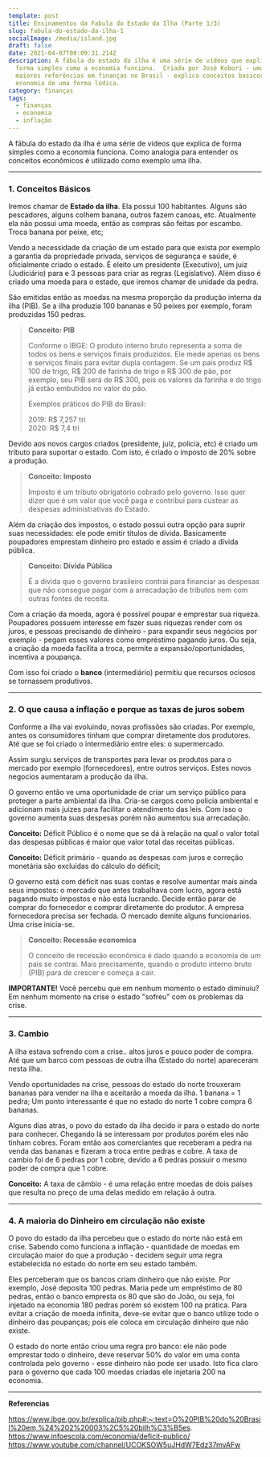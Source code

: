 ```yaml
---
template: post
title: Ensinamentos da Fabula do Estado da Ilha (Parte 1/3)
slug: fabula-do-estado-da-ilha-1
socialImage: /media/island.jpg
draft: false
date: 2021-04-07T00:09:31.214Z
description: A fábula do estado da ilha é uma série de vídeos que explica de
  forma simples como a economia funciona.  Criada por José Kobori - uma das
  maiores referências em finanças no Brasil - explica conceitos basicos da
  economia de uma forma lúdica.
category: finanças
tags:
  - finanças
  - economia
  - inflação
---
```

A fábula do estado da ilha é uma série de vídeos que explica de forma simples como a economia funciona. Como analogia para entender os conceitos econômicos é utilizado como exemplo uma ilha.

- - -

### 1. Conceitos Básicos

Iremos chamar de **Estado da ilha**. Ela possui 100 habitantes. Alguns são pescadores, alguns colhem banana, outros fazem canoas, etc. Atualmente ela não possui uma moeda, então as compras são feitas por escambo. Troca banana por peixe, etc;

Vendo a necessidade da criação de um estado para que exista por exemplo a  garantia da propriedade privada, serviços de segurança e saúde, é oficialmente criado o estado. É eleito um presidente (Executivo), um juiz (Judiciário) para e 3 pessoas para criar as regras (Legislativo). Além disso é criado uma moeda para o estado, que iremos chamar de unidade da pedra.

São emitidas então as moedas na mesma proporção da produção interna da ilha (PIB). Se a ilha produzia 100 bananas e 50 peixes por exemplo, foram produzidas 150 pedras.

> **Conceito: PIB**
>
> Conforme o IBGE: O produto interno bruto representa a soma de todos os bens e serviços finais produzidos. Ele mede apenas os bens e serviços finais para evitar dupla contagem. Se um país produz R$ 100 de trigo, R$ 200 de farinha de trigo e R$ 300 de pão, por exemplo, seu PIB será de R$ 300, pois os valores da farinha e do trigo já estão embutidos no valor do pão.
>
> Exemplos práticos do PIB do Brasil:
>
> 2019: R$ 7,257 tri\
> 2020: R$ 7,4 tri

Devido aos novos cargos criados (presidente, juiz, policia, etc) é criado um tributo para suportar o estado. Com isto, é criado o imposto de 20% sobre a produção.

> **Conceito: Imposto**
>
> Imposto é um tributo obrigatório cobrado pelo governo. Isso quer dizer que é um valor que você paga e contribui para custear as despesas administrativas do Estado.

Além da criação dos impostos, o estado possui outra opção para suprir suas necessidades: ele pode emitir títulos de dívida. Basicamente poupadores emprestam dinheiro pro estado e assim é criado a dívida pública.

> **Conceito: Dívida Pública**
>
> É a dívida que o governo brasileiro contrai para financiar as despesas que não consegue pagar com a arrecadação de tributos nem com outras fontes de receita.

Com a criação da moeda, agora é possível poupar e emprestar sua riqueza. Poupadores possuem interesse em fazer suas riquezas render com os juros, e pessoas precisando de dinheiro - para expandir seus negócios por exemplo - pegam esses valores como empréstimo pagando juros. Ou seja, a criação da moeda facilita a troca, permite a expansão/oportunidades, incentiva a poupança. 

Com isso foi criado o **banco** (intermediário) permitiu que recursos ociosos se tornassem produtivos.

- - -

### 2. O que causa a inflação e porque as taxas de juros sobem

Conforme a ilha vai evoluindo, novas profissões são criadas. Por exemplo, antes os consumidores tinham que comprar diretamente dos produtores. Até que se foi criado o intermediário entre eles: o supermercado.

Assim surgiu serviços de transportes para levar os produtos para o mercado por exemplo (fornecedores), entre outros serviços. Estes novos negocios aumentaram a produção da ilha.

O governo então ve uma oportunidade de criar um serviço público para proteger a parte ambiental da ilha. Cria-se cargos como policia ambiental e adicionam mais juizes para facilitar o atendimento das leis. Com isso o governo aumenta suas despesas porém não aumentou sua arrecadação.

**Conceito:** Déficit Público é o nome que se dá à relação na qual o valor total das despesas públicas é maior que valor total das receitas públicas.

**Conceito:** Déficit primário - quando as despesas com juros e correção monetária são excluídas do cálculo do déficit;

O governo está com déficit nas suas contas e resolve aumentar mais ainda seus impostos: o mercado que antes trabalhava com lucro, agora está pagando muito impostos e não está lucrando. Decide então parar de comprar do fornecedor e comprar diretamente do produtor. A empresa fornecedora precisa ser fechada. O mercado demite alguns funcionarios. Uma crise inicia-se.

> **Conceito: Recessão economica**
>
> O conceito de recessão econômica é dado quando a economia de um país se contrai. Mais precisamente, quando o produto interno bruto (PIB) para de crescer e começa a cair.

**IMPORTANTE!** Você percebu que em nenhum momento o estado diminuiu? Em nenhum momento na crise o estado "sofreu" com os problemas da crise.

- - -

### 3. Cambio

A ilha estava sofrendo com a crise.. altos juros e pouco poder de compra. Até que um barco com pessoas de outra ilha (Estado do norte) apareceram nesta ilha.

Vendo oportunidades na crise, pessoas do estado do norte trouxeram bananas para vender na ilha e aceitarão a moeda da ilha. 1 banana = 1 pedra; Um ponto interessante é que no estado do norte 1 cobre compra 6 bananas.

Alguns dias atras, o povo do estado da ilha decido ir para o estado do norte para conhecer. Chegando lá se interessam por produtos porém eles não tinham cobres. Foram então aos comerciantes que receberam a pedra na venda das bananas e fizeram a troca entre pedras e cobre. A taxa de cambio foi de 6 pedras por 1 cobre, devido a 6 pedras possuir o mesmo poder de compra que 1 cobre.

**Conceito:** A taxa de câmbio - é uma relação entre moedas de dois países que resulta no preço de uma delas medido em relação à outra. 

- - -

### 4. A maioria do Dinheiro em circulação não existe

O povo do estado da ilha percebeu que o estado do norte não está em crise. Sabendo como funciona a inflação - quantidade de moedas em circulação maior do que a produção - decidem seguir uma regra estabelecida no estado do norte em seu estado também.

Eles perceberam que os bancos criam dinheiro que não existe. Por exemplo, José deposita 100 pedras. Maria pede um empréstimo de 80 pedras, então o banco empresta os 80 que são do João, ou seja, foi injetado na economia 180 pedras porém só existem 100 na prática. Para evitar a criação de moeda infinita, deve-se evitar que o banco utilize todo o dinheiro das poupanças; pois ele coloca em circulação dinheiro que não existe.

O estado do norte então criou uma regra pro banco: ele não pode emprestar todo o dinheiro, deve reservar 50% do valor em uma conta controlada pelo governo - esse dinheiro não pode ser usado. Isto fica claro para o governo que cada 100 moedas criadas ele injetaria 200 na economia.

- - -

**Referencias**

https://www.ibge.gov.br/explica/pib.php#:~:text=O%20PIB%20do%20Brasil%20em,%24%202%20003%2C5%20bilh%C3%B5es.
https://www.infoescola.com/economia/deficit-publico/
https://www.youtube.com/channel/UCOKSOW5uJHdW7Edz37mvAFw